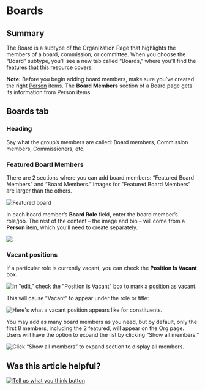 # Boards

## **Summary**

The Board is a subtype of the Organization Page that highlights the members of a board, commission, or committee. When you choose the “Board” subtype, you’ll see a new tab called “Boards,” where you’ll find the features that this resource covers.

**Note:** Before you begin adding board members, make sure you’ve created the right [Person](../person-items.md) items. The **Board** **Members** section of a Board page gets its information from Person items.

## Boards tab

### Heading

Say what the group’s members are called: Board members, Commission members, Commissioners, etc.

### **Featured Board Members**

There are 2 sections where you can add board members: “Featured Board Members” and “Board Members.” Images for "Featured Board Members" are larger than the others.

![Featured board ](https://cdn-images-1.medium.com/max/800/0*F5bqsO7OfJvSC8H5)

In each board member’s **Board Role** field, enter the board member’s role/job. The rest of the content – the image and bio – will come from a **Person** item, which you'll need to create separately.

![](https://cdn-images-1.medium.com/max/800/0*oOL19GCJxNzlAdyl)

### Vacant positions

If a particular role is currently vacant, you can check the **Position Is Vacant** box.

![In &quot;edit,&quot; check the &quot;Position is Vacant&quot; box to mark a position as vacant. ](https://cdn-images-1.medium.com/max/800/0*5AHM5BiWvAU6Xx-p)

This will cause “Vacant” to appear under the role or title:

![Here&apos;s what a vacant position appears like for constituents.](https://cdn-images-1.medium.com/max/800/0*cod08GCdcl0NrT4-)

You may add as many board members as you need, but by default, only the first 8 members, including the 2 featured, will appear on the Org page. Users will have the option to expand the list by clicking “Show all members.”

![Click &#x201C;Show all members&#x201D; to expand section to display all members.](https://cdn-images-1.medium.com/max/800/0*yC5Q-lT78-Rkaf6R)

## Was this article helpful?

[![Tell us what you think button](https://blobscdn.gitbook.com/v0/b/gitbook-28427.appspot.com/o/assets%2F-LJ04qJGAHkvdE13BfdG%2F-LSz77NBAwnSNpMPT3df%2F-LSz7xSmyKXltd4avaCt%2FKB%20survey%20button%20POC%202.png?alt=media&token=8d071cab-8b95-48a3-a332-13e3fc8d9f96)](https://massgov.formstack.com/forms/mass_gov_knowledge_base_feedback?article=boards)

